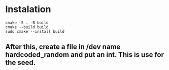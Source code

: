 
# Instalation

```
cmake -S . -B build
cmake --build build
sudo cmake --install build
```

## After this, create a file in /dev name hardcoded_random and put an int. This is use for the seed.
